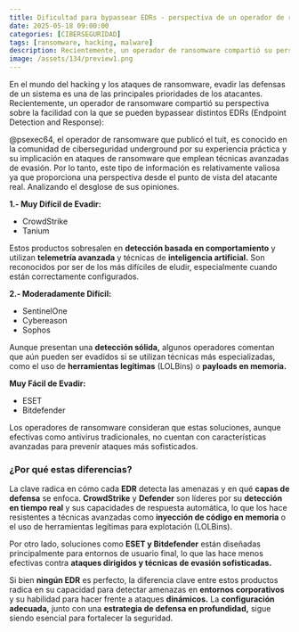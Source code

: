 ```yaml
---
title: Dificultad para bypassear EDRs - perspectiva de un operador de ransomware
date: 2025-05-18 09:00:00 
categories: [CIBERSEGURIDAD]
tags: [ransomware, hacking, malware]
description: Recientemente, un operador de ransomware compartió su perspectiva sobre la facilidad con la que se pueden bypassear distintos EDRs (Endpoint Detection and Response).
image: /assets/134/preview1.png
---
```


En el mundo del hacking y los ataques de ransomware, evadir las defensas de un sistema es una de las principales prioridades de los atacantes. Recientemente, un operador de ransomware compartió su perspectiva sobre la facilidad con la que se pueden bypassear distintos EDRs (Endpoint Detection and Response):

​@psexec64, el operador de ransomware que publicó el tuit, es conocido en la comunidad de ciberseguridad underground por su experiencia práctica y su implicación en ataques de ransomware que emplean técnicas avanzadas de evasión. Por lo tanto, este tipo de información es relativamente valiosa ya que proporciona una perspectiva desde el punto de vista del atacante real. Analizando el desglose de sus opiniones.

**1.- Muy Difícil de Evadir:**
- CrowdStrike
- Tanium

Estos productos sobresalen en **detección basada en comportamiento** y utilizan **telemetría avanzada** y técnicas de **inteligencia artificial.** Son reconocidos por ser de los más difíciles de eludir, especialmente cuando están correctamente configurados.

**2.- Moderadamente Difícil:**
- SentinelOne
- Cybereason
- Sophos

Aunque presentan una **detección sólida,** algunos operadores comentan que aún pueden ser evadidos si se utilizan técnicas más especializadas, como el uso de **herramientas legítimas** (LOLBins) o **payloads en memoria.**

**Muy Fácil de Evadir:**
- ESET
- Bitdefender

Los operadores de ransomware consideran que estas soluciones, aunque efectivas como antivirus tradicionales, no cuentan con características avanzadas para prevenir ataques más sofisticados.

### ¿Por qué estas diferencias?

La clave radica en cómo cada **EDR** detecta las amenazas y en qué **capas de defensa** se enfoca. **CrowdStrike** y **Defender** son líderes por su **detección en tiempo real** y sus capacidades de respuesta automática, lo que los hace resistentes a técnicas avanzadas como **inyección de código en memoria** o el uso de herramientas legítimas para explotación (LOLBins).

Por otro lado, soluciones como **ESET y Bitdefender** están diseñadas principalmente para entornos de usuario final, lo que las hace menos efectivas contra **ataques dirigidos y técnicas de evasión sofisticadas.**

Si bien **ningún EDR** es perfecto, la diferencia clave entre estos productos radica en su capacidad para detectar amenazas en **entornos corporativos** y su habilidad para hacer frente a ataques **dinámicos.** La **configuración adecuada,** junto con una **estrategia de defensa en profundidad,** sigue siendo esencial para fortalecer la seguridad.






